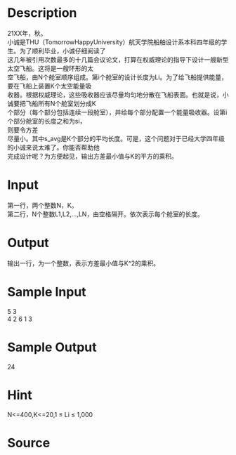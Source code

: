 
# Description

<div class="content"><div>21XX年，秋。</div>
<div>小诚是THU（TomorrowHappyUniversity）航天学院船舶设计系本科四年级的学生。为了顺利毕业，小诚仔细阅读了</div>
<div>这几年被引用次数最多的十几篇会议论文，打算在权威理论的指导下设计一艘新型太空飞船。这将是一艘环形的太</div>
<div>空飞船，由N个舱室顺序组成。第i个舱室的设计长度为Li。为了给飞船提供能量，要在飞船上装置K个太空能量吸</div>
<div>收器。根据权威理论，这些吸收器应该尽量均匀地分散在飞船表面。也就是说，小诚要把飞船所有N个舱室划分成K</div>
<div>个部分（每个部分包括连续一段舱室），并给每个部分配置一个能量吸收器。设第i个部分舱室的长度之和为si，</div>
<div>则要令方差</div>
<div></div>
<div>尽量小。其中s_avg是K个部分的平均长度。可是，这个问题对于已经大学四年级的小诚来说太难了。你能否帮助他</div>
<div>完成设计呢？为方便起见，输出方差最小值与K的平方的乘积。</div>
<div></div></div>

# Input

<div class="content"><div>第一行，两个整数N，K。</div>
<div>第二行，N个整数L1,L2,…,LN，由空格隔开。依次表示每个舱室的长度。</div>
<div></div></div>

# Output

<div class="content"><div>输出一行，为一个整数，表示方差最小值与K^2的乘积。</div>
<div></div></div>

# Sample Input

<div class="content"><span class="sampledata">5 3<br/>
4 2 6 1 3</span></div>

# Sample Output

<div class="content"><span class="sampledata">24</span></div>

# Hint

<div class="content"><p></p><p>N&lt;=400,K&lt;=20,1 ≤ Li ≤ 1,000</p><p></p></div>

# Source

<div class="content"><p><a href="problemset.php?search="></a></p></div>

